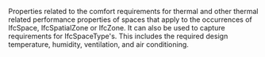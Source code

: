 Properties related to the comfort requirements for thermal and other  thermal related performance properties of spaces that apply to the occurrences of IfcSpace, IfcSpatialZone or IfcZone. It can also be used to capture requirements for IfcSpaceType's. This includes the required design temperature, humidity, ventilation, and air conditioning.
